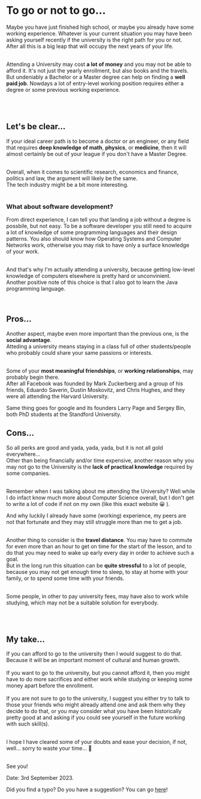 # To go or not to go...
Maybe you have just finished high school, or maybe you already have some working experience. Whatever is your current situation you may have been asking yourself recently if the university is the right path for you or not. After all this is a big leap that will occupy the next years of your life.<br /><br />

Attending a University may cost **a lot of money** and you may not be able to afford it. It's not just the yearly enrollment, but also books and the travels.<br />
But undeniably a Bachelor or a Master degree can help on finding a **well paid job**. Nowdays a lot of entry-level working position requires either a degree or some previous working experience. 

<br /><br />

## Let's be clear...
If your ideal career path is to become a doctor or an engineer, or any field that requires **deep knowledge of math**, **physics**, or **medicine**, then it will almost certainly be out of your league if you don't have a Master Degree.<br /><br />

Overall, when it comes to scientific research, economics and finance, politics and law, the argument will likely be the same.<br />
The tech industry might be a bit more interesting.<br /><br />

### What about software development?

From direct experience, I can tell you that landing a job without a degree is possbile, but not easy. To be a software developer you still need to acquire a lot of knowledge of some programming languages and their design patterns. You also should know how Operating Systems and Computer Networks work, otherwise you may risk to have only a surface knowledge of your work.<br /><br />

And that's why I'm actually attending a university, because getting low-level knowledge of computers elsewhere is pretty hard or unconvinient.<br />
Another positive note of this choice is that I also got to learn the Java programming language.

<br />

## Pros...
Another aspect, maybe even more important than the previous one, is the **social advantage**.<br />
Atteding a university means staying in a class full of other students/people who probably could share your same passions or interests.<br /><br />

Some of your **most meaningful friendships**, or **working relationships**, may probably begin there.<br />
After all Facebook was founded by Mark Zuckerberg and a group of his friends, Eduardo Saverin, Dustin Moskovitz, and Chris Hughes, and they were all attending the Harvard University.<br />

Same thing goes for google and its founders Larry Page and Sergey Bin, both PhD students at the Standford University.

## Cons...
So all perks are good and yada, yada, yada, but it is not all gold everywhere...<br />
Other than being financially and/or time expensive, another reason why you may not go to the University is the **lack of practical knowledge** required by some companies.<br /><br />

Remember when I was talking about me attending the University? Well while I do infact know much more about Computer Science overall, but I don't get to write a lot of code if not on my own (like this exact website 😀 ).<br />

And why luckily I already have some (working) experience, my peers are not that fortunate and they may still struggle more than me to get a job.<br /><br />

Another thing to consider is the **travel distance**. You may have to commute for even more than an hour to get on time for the start of the lesson, and to do that you may need to wake up early every day in order to achieve such a goal.<br />
But in the long run this situation can be **quite stressful** to a lot of people, because you may not get enough time to sleep, to stay at home with your family, or to spend some time with your friends.<br /><br />

Some people, in other to pay university fees, may have also to work while studying, which may not be a suitable solution for everybody.

<br /><br />

## My take...
If you can afford to go to the university then I would suggest to do that. Because it will be an important moment of cultural and human growth.<br /><br />
If you want to go to the university, but you cannot afford it, then you might have to do more sacrifices and either work while studying or keeping some money apart before the enrollment. 
<br /><br />
If you are not sure to go to the university, I suggest you either try to talk to those your friends who might already attend one and ask them why they decide to do that, or you may consider what you have been historically pretty good at and asking if you could see yourself in the future working with such skill(s).<br /><br />

I hope I have cleared some of your doubts and ease your decision, if not, well... sorry to waste your time... 😬<br /><br />

See you!

Date: 3rd September 2023.
<br />

Did you find a typo? Do you have a suggestion? You can go [here](https://github.com/Gabri432/angular-personal-website/issues/new)!


